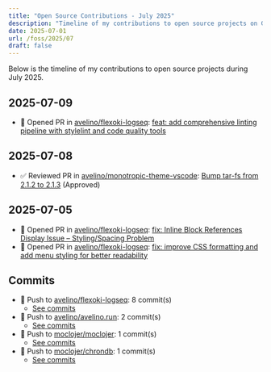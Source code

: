 ```yaml
---
title: "Open Source Contributions - July 2025"
description: "Timeline of my contributions to open source projects on GitHub during July 2025."
date: 2025-07-01
url: /foss/2025/07
draft: false
---
```


Below is the timeline of my contributions to open source projects during July 2025.

## 2025-07-09

- 🔀 Opened PR in [avelino/flexoki-logseq](https://github.com/avelino/flexoki-logseq): [feat: add comprehensive linting pipeline with stylelint and code quality tools](https://github.com/avelino/flexoki-logseq/pull/12)

## 2025-07-08

- ✅ Reviewed PR in [avelino/monotropic-theme-vscode](https://github.com/avelino/monotropic-theme-vscode): [Bump tar-fs from 2.1.2 to 2.1.3](https://github.com/avelino/monotropic-theme-vscode/pull/24#pullrequestreview-2997929872) (Approved)

## 2025-07-05

- 🔀 Opened PR in [avelino/flexoki-logseq](https://github.com/avelino/flexoki-logseq): [fix: Inline Block References Display Issue – Styling/Spacing Problem](https://github.com/avelino/flexoki-logseq/pull/11)
- 🔀 Opened PR in [avelino/flexoki-logseq](https://github.com/avelino/flexoki-logseq): [fix: improve CSS formatting and add menu styling for better readability](https://github.com/avelino/flexoki-logseq/pull/10)

## Commits

- 🔨 Push to [avelino/flexoki-logseq](https://github.com/avelino/flexoki-logseq): 8 commit(s)
  - [See commits](https://github.com/avelino/flexoki-logseq/commits?author=avelino&since=2025-07-01T00:00:00Z&until=2025-07-31T23:59:59Z)
- 🔨 Push to [avelino/avelino.run](https://github.com/avelino/avelino.run): 2 commit(s)
  - [See commits](https://github.com/avelino/avelino.run/commits?author=avelino&since=2025-07-01T00:00:00Z&until=2025-07-31T23:59:59Z)
- 🔨 Push to [moclojer/moclojer](https://github.com/moclojer/moclojer): 1 commit(s)
  - [See commits](https://github.com/moclojer/moclojer/commits?author=avelino&since=2025-07-01T00:00:00Z&until=2025-07-31T23:59:59Z)
- 🔨 Push to [moclojer/chrondb](https://github.com/moclojer/chrondb): 1 commit(s)
  - [See commits](https://github.com/moclojer/chrondb/commits?author=avelino&since=2025-07-01T00:00:00Z&until=2025-07-31T23:59:59Z)

